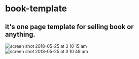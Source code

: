 # book-template
## it's one page template for selling book or anything.

![screen shot 2018-05-25 at 3 10 15 am](https://user-images.githubusercontent.com/29652821/40539386-762a6f96-5fc9-11e8-874d-dcaba01d3c71.png)
![screen shot 2018-05-25 at 3 10 49 am](https://user-images.githubusercontent.com/29652821/40539392-78e13346-5fc9-11e8-92c2-c3c0554f9b11.png)
